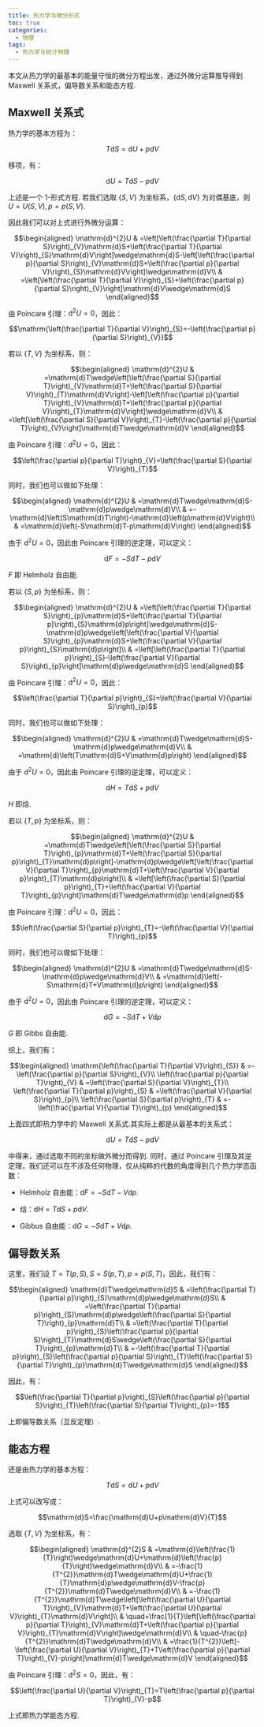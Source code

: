 ```yaml
---
title: 热力学与微分形式
toc: true
categories:
  - 物理
tags:
  - 热力学与统计物理
---
```


本文从热力学的最基本的能量守恒的微分方程出发，通过外微分运算推导得到 Maxwell 关系式，偏导数关系和能态方程.

<!-- more -->

## Maxwell 关系式

热力学的基本方程为：

$$T\mathrm{d}S=\mathrm{d}U+p\mathrm{d}V$$

移项，有：

$$\mathrm{d}U=T\mathrm{d}S-p\mathrm{d}V$$

上述是一个 $1$-形式方程. 若我们选取 $\left\{ S,V\right\}$
为坐标系，$\left\{ \mathrm{d}S,\mathrm{d}V\right\}$ 为对偶基底，则
$U=U\left(S,V\right),p=p\left(S,V\right)$.

因此我们可以对上式进行外微分运算：

$$\begin{aligned}
\mathrm{d}^{2}U & =\left[\left(\frac{\partial T}{\partial S}\right)_{V}\mathrm{d}S+\left(\frac{\partial T}{\partial V}\right)_{S}\mathrm{d}V\right]\wedge\mathrm{d}S-\left[\left(\frac{\partial p}{\partial S}\right)_{V}\mathrm{d}S+\left(\frac{\partial p}{\partial V}\right)_{S}\mathrm{d}V\right]\wedge\mathrm{d}V\\
 & =\left[\left(\frac{\partial T}{\partial V}\right)_{S}+\left(\frac{\partial p}{\partial S}\right)_{V}\right]\mathrm{d}V\wedge\mathrm{d}S
\end{aligned}$$ 

由 Poincare 引理：$\mathrm{d}^{2}U=0$，因此：

$$\mathrm{\left(\frac{\partial T}{\partial V}\right)_{S}=-\left(\frac{\partial p}{\partial S}\right)_{V}}$$

若以 $\left\{ T,V\right\}$ 为坐标系，则：

$$\begin{aligned}
\mathrm{d}^{2}U & =\mathrm{d}T\wedge\left[\left(\frac{\partial S}{\partial T}\right)_{V}\mathrm{d}T+\left(\frac{\partial S}{\partial V}\right)_{T}\mathrm{d}V\right]-\left[\left(\frac{\partial p}{\partial T}\right)_{V}\mathrm{d}T+\left(\frac{\partial p}{\partial V}\right)_{T}\mathrm{d}V\right]\wedge\mathrm{d}V\\
 & =\left[\left(\frac{\partial S}{\partial V}\right)_{T}-\left(\frac{\partial p}{\partial T}\right)_{V}\right]\mathrm{d}T\wedge\mathrm{d}V
\end{aligned}$$

由 Poincare 引理：$\mathrm{d}^{2}U=0$，因此：

$$\left(\frac{\partial p}{\partial T}\right)_{V}=\left(\frac{\partial S}{\partial V}\right)_{T}$$

同时，我们也可以做如下处理：

$$\begin{aligned}
\mathrm{d}^{2}U & =\mathrm{d}T\wedge\mathrm{d}S-\mathrm{d}p\wedge\mathrm{d}V\\
 & =-\mathrm{d}\left(S\mathrm{d}T\right)-\mathrm{d}\left(p\mathrm{d}V\right)\\
 & =\mathrm{d}\left(-S\mathrm{d}T-p\mathrm{d}V\right)
\end{aligned}$$

由于 $\mathrm{d}^{2}U=0$，因此由 Poincare 引理的逆定理，可以定义：

$$\mathrm{d}F=-S\mathrm{d}T-p\mathrm{d}V$$

$F$ 即 Helmholz 自由能.

若以 $\left\{ S,p\right\}$ 为坐标系，则：

$$\begin{aligned}
\mathrm{d}^{2}U & =\left[\left(\frac{\partial T}{\partial S}\right)_{p}\mathrm{d}S+\left(\frac{\partial T}{\partial p}\right)_{S}\mathrm{d}p\right]\wedge\mathrm{d}S-\mathrm{d}p\wedge\left[\left(\frac{\partial V}{\partial S}\right)_{p}\mathrm{d}S+\left(\frac{\partial V}{\partial p}\right)_{S}\mathrm{d}p\right]\\
 & =\left[\left(\frac{\partial T}{\partial p}\right)_{S}-\left(\frac{\partial V}{\partial S}\right)_{p}\right]\mathrm{d}p\wedge\mathrm{d}S
\end{aligned}$$

由 Poincare 引理：$\mathrm{d}^{2}U=0$，因此：

$$\left(\frac{\partial T}{\partial p}\right)_{S}=\left(\frac{\partial V}{\partial S}\right)_{p}$$

同时，我们也可以做如下处理：

$$\begin{aligned}
\mathrm{d}^{2}U & =\mathrm{d}T\wedge\mathrm{d}S-\mathrm{d}p\wedge\mathrm{d}V\\
 & =\mathrm{d}\left(T\mathrm{d}S+V\mathrm{d}p\right)
\end{aligned}$$

由于 $\mathrm{d}^{2}U=0$，因此由 Poincare 引理的逆定理，可以定义：

$$\mathrm{d}H=T\mathrm{d}S+p\mathrm{d}V$$

$H$ 即焓.

若以 $\left\{ T,p\right\}$ 为坐标系，则：

$$\begin{aligned}
\mathrm{d}^{2}U & =\mathrm{d}T\wedge\left[\left(\frac{\partial S}{\partial T}\right)_{p}\mathrm{d}T+\left(\frac{\partial S}{\partial p}\right)_{T}\mathrm{d}p\right]-\mathrm{d}p\wedge\left[\left(\frac{\partial V}{\partial T}\right)_{p}\mathrm{d}T+\left(\frac{\partial V}{\partial p}\right)_{T}\mathrm{d}p\right]\\
 & =\left[\left(\frac{\partial S}{\partial p}\right)_{T}+\left(\frac{\partial V}{\partial T}\right)_{p}\right]\mathrm{d}T\wedge\mathrm{d}p
\end{aligned}$$

由 Poincare 引理：$\mathrm{d}^{2}U=0$，因此：

$$\left(\frac{\partial S}{\partial p}\right)_{T}=-\left(\frac{\partial V}{\partial T}\right)_{p}$$

同时，我们也可以做如下处理：

$$\begin{aligned}
\mathrm{d}^{2}U & =\mathrm{d}T\wedge\mathrm{d}S-\mathrm{d}p\wedge\mathrm{d}V\\
 & =\mathrm{d}\left(-S\mathrm{d}T+V\mathrm{d}p\right)
\end{aligned}$$

由于 $\mathrm{d}^{2}U=0$，因此由 Poincare 引理的逆定理，可以定义：

$$\mathrm{d}G=-S\mathrm{d}T+V\mathrm{d}p$$

$G$ 即 Gibbs 自由能.

综上，我们有：

$$\begin{aligned}
\mathrm{\left(\frac{\partial T}{\partial V}\right)_{S}} & =-\left(\frac{\partial p}{\partial S}\right)_{V}\\
\left(\frac{\partial p}{\partial T}\right)_{V} & =\left(\frac{\partial S}{\partial V}\right)_{T}\\
\left(\frac{\partial T}{\partial p}\right)_{S} & =\left(\frac{\partial V}{\partial S}\right)_{p}\\
\left(\frac{\partial S}{\partial p}\right)_{T} & =-\left(\frac{\partial V}{\partial T}\right)_{p}
\end{aligned}$$

上面四式即热力学中的 Maxwell 关系式.其实际上都是从最基本的关系式：

$$\mathrm{d}U=T\mathrm{d}S-p\mathrm{d}V$$

中得来，通过选取不同的坐标做外微分而得到. 同时，通过 Poincare
引理及其逆定理，我们还可以在不涉及任何物理，仅从纯粹的代数的角度得到几个热力学态函数：

-   Helmholz 自由能：$\mathrm{d}F=-S\mathrm{d}T-V\mathcal{\mathrm{d}}p$.

-   焓：$\mathrm{d}H=T\mathrm{d}S+p\mathrm{d}V$.

-   Gibbus 自由能：$\mathrm{d}G=-S\mathrm{d}T+V\mathrm{d}p$.

## 偏导数关系

这里，我们设
$T=T\left(p,S\right),S=S\left(p,T\right),p=p\left(S,T\right)$，因此，我们有：

$$\begin{aligned}
\mathrm{d}T\wedge\mathrm{d}S & =\left(\frac{\partial T}{\partial p}\right)_{S}\mathrm{d}p\wedge\mathrm{d}S\\
 & =\left(\frac{\partial T}{\partial p}\right)_{S}\mathrm{d}p\wedge\left(\frac{\partial S}{\partial T}\right)_{p}\mathrm{d}T\\
 & =\left(\frac{\partial T}{\partial p}\right)_{S}\left(\frac{\partial p}{\partial S}\right)_{T}\mathrm{d}S\wedge\left(\frac{\partial S}{\partial T}\right)_{p}\mathrm{d}T\\
 & =-\left(\frac{\partial T}{\partial p}\right)_{S}\left(\frac{\partial p}{\partial S}\right)_{T}\left(\frac{\partial S}{\partial T}\right)_{p}\mathrm{d}T\wedge\mathrm{d}S
\end{aligned}$$

因此，有：

$$\left(\frac{\partial T}{\partial p}\right)_{S}\left(\frac{\partial p}{\partial S}\right)_{T}\left(\frac{\partial S}{\partial T}\right)_{p}=-1$$

上即偏导数关系（互反定理）.

## 能态方程

还是由热力学的基本方程：

$$T\mathrm{d}S=\mathrm{d}U+p\mathrm{d}V$$

上式可以改写成：

$$\mathrm{d}S=\frac{\mathrm{d}U+p\mathrm{d}V}{T}$$

选取 $\left\{ T,V\right\}$ 为坐标系，有：

$$\begin{aligned}
\mathrm{d}^{2}S & =\mathrm{d}\left(\frac{1}{T}\right)\wedge\mathrm{d}U+\mathrm{d}\left(\frac{p}{T}\right)\wedge\mathrm{d}V\\
 & =-\frac{1}{T^{2}}\mathrm{d}T\wedge\mathrm{d}U+\frac{1}{T}\mathrm{d}p\wedge\mathrm{d}V-\frac{p}{T^{2}}\mathrm{d}T\wedge\mathrm{d}V\\
 & =-\frac{1}{T^{2}}\mathrm{d}T\wedge\left[\left(\frac{\partial U}{\partial T}\right)_{V}\mathrm{d}T+\left(\frac{\partial U}{\partial V}\right)_{T}\mathrm{d}V\right]\\
 & \quad+\frac{1}{T}\left[\left(\frac{\partial p}{\partial T}\right)_{V}\mathrm{d}T+\left(\frac{\partial p}{\partial V}\right)_{T}\mathrm{d}V\right]\wedge\mathrm{d}V\\
 & \quad-\frac{p}{T^{2}}\mathrm{d}T\wedge\mathrm{d}V\\
 & =\frac{1}{T^{2}}\left[-\left(\frac{\partial U}{\partial V}\right)_{T}+T\left(\frac{\partial p}{\partial T}\right)_{V}-p\right]\mathrm{d}T\wedge\mathrm{d}V
\end{aligned}$$

由 Poincare 引理：$\mathrm{d}^{2}S=0$，因此，有：

$$\left(\frac{\partial U}{\partial V}\right)_{T}=T\left(\frac{\partial p}{\partial T}\right)_{V}-p$$

上式即热力学能态方程.
